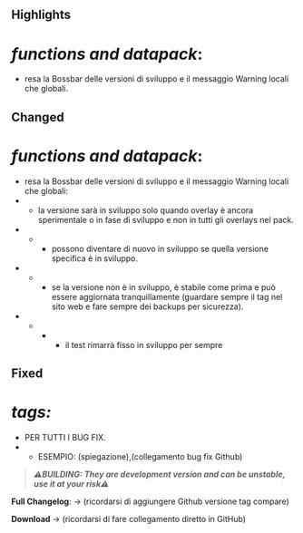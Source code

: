 ## Highlights

# _functions and datapack_:

- resa la Bossbar delle versioni di sviluppo e il messaggio Warning locali che globali.

## Changed

# _functions and datapack_:

- resa la Bossbar delle versioni di sviluppo e il messaggio Warning locali che globali:
- - la versione sarà in sviluppo solo quando overlay è ancora sperimentale o in fase di sviluppo e non in tutti gli overlays nel pack.
- - - possono diventare di nuovo in sviluppo se quella versione specifica è in sviluppo.
- - - se la versione non è in sviluppo, è stabile come prima e può essere aggiornata tranquillamente (guardare sempre il tag nel sito web e fare sempre dei backups per sicurezza).
- - - - il test rimarrà fisso in sviluppo per sempre

## Fixed

# _tags:_

- PER TUTTI I BUG FIX.
- - ESEMPIO: (spiegazione),(collegamento bug fix Github)

> _**⚠️BUILDING: They are development version and can be unstable, use it at your risk⚠️**_

**Full Changelog**: -> (ricordarsi di aggiungere Github versione tag compare)

**Download** -> (ricordarsi di fare collegamento diretto in GitHub)